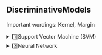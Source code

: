 ## DiscriminativeModels
Important wordings: Kernel, Margin 
<br>


 <details>
 <summary>1️⃣Support Vector Machine (SVM)</summary>
   <br>
  
**Goals:**
- Improve Generalization, decrease of overfitting(lower the model variance) --> Regularization
- Maximize support vector margin
  
<ul><details>
 <summary>📍SVM objective function</summary> 
        - Minimize WTW
        - Subject to ....(loss), every data need to be corrected prediction
</details>
</ul>
   
<ul><details>
<summary>📍Regularization</summary> 

   - L1 regularization
   - L2 regularization

</details></ul>
</ul></details>

<details>
<summary>2️⃣Neural Network</summary>
</details>

